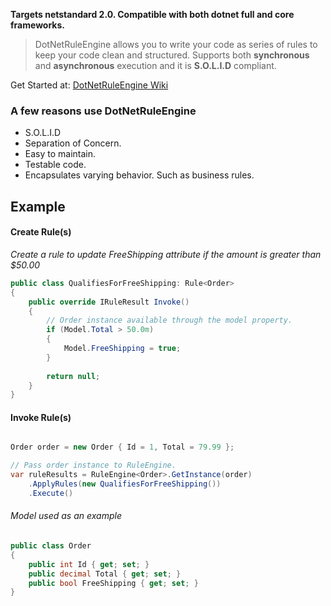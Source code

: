 **Targets netstandard 2.0. Compatible with both dotnet full and core frameworks.**

> DotNetRuleEngine allows you to write your code as series of rules to keep your code clean and structured. Supports both **synchronous** and **asynchronous** execution and it is **S.O.L.I.D** compliant.

Get Started at: [DotNetRuleEngine Wiki](https://github.com/ayayalar/DotNetRuleEngine/wiki)


### A few reasons use DotNetRuleEngine ###
- S.O.L.I.D
- Separation of Concern.
- Easy to maintain.
- Testable code.
- Encapsulates varying behavior. Such as business rules.

## Example

#### Create Rule(s)

*Create a rule to update FreeShipping attribute if the amount is greater than $50.00*

```csharp
public class QualifiesForFreeShipping: Rule<Order>
{   
    public override IRuleResult Invoke()
    {
        // Order instance available through the model property.
        if (Model.Total > 50.0m)
        {
            Model.FreeShipping = true;
        }
        
        return null;
    }
}
```

#### Invoke Rule(s)

```csharp    

Order order = new Order { Id = 1, Total = 79.99 };

// Pass order instance to RuleEngine.
var ruleResults = RuleEngine<Order>.GetInstance(order)
    .ApplyRules(new QualifiesForFreeShipping())
    .Execute()
```

###### Model used as an example

```csharp
public class Order
{
    public int Id { get; set; }
    public decimal Total { get; set; }
    public bool FreeShipping { get; set; }
}
```